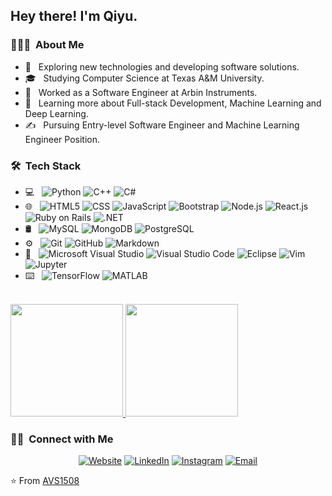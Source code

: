 <h2> Hey there! I'm Qiyu.</h2>

<h3> 👨🏻‍💻 &nbsp;About Me </h3>

- 🤔 &nbsp; Exploring new technologies and developing software solutions.
- 🎓 &nbsp; Studying Computer Science at Texas A&M University.
- 💼 &nbsp; Worked as a Software Engineer at Arbin Instruments.
- 🌱 &nbsp; Learning more about Full-stack Development, Machine Learning and Deep Learning.
- ✍️ &nbsp; Pursuing Entry-level Software Engineer and Machine Learning Engineer Position.

<h3> 🛠 &nbsp;Tech Stack</h3>

- 💻 &nbsp;
  ![Python](https://img.shields.io/badge/-Python-333333?style=flat&logo=python)
  ![C++](https://img.shields.io/badge/-C++-333333?style=flat&logo=C%2B%2B&logoColor=00599C)
  ![C#](https://img.shields.io/badge/-C%23-333333?style=flat&logo=C%20Sharp&logoColor=276DC3)
- 🌐 &nbsp;
  ![HTML5](https://img.shields.io/badge/-HTML5-333333?style=flat&logo=HTML5)
  ![CSS](https://img.shields.io/badge/-CSS-333333?style=flat&logo=CSS3&logoColor=1572B6)
  ![JavaScript](https://img.shields.io/badge/-JavaScript-333333?style=flat&logo=javascript)
  ![Bootstrap](https://img.shields.io/badge/-Bootstrap-333333?style=flat&logo=bootstrap&logoColor=563D7C)
  ![Node.js](https://img.shields.io/badge/-Node.js-333333?style=flat&logo=node.js)
  ![React.js](https://img.shields.io/badge/-React-333333?style=flat&logo=react)
  ![Ruby on Rails](https://img.shields.io/badge/-Ruby%20on%20Rails-333333?style=flat&logo=Ruby%20on%20Rails&logoColor=CC0000)
  ![.NET](https://img.shields.io/badge/-.NET-333333?style=flat&logo=.NET&logoColor=3655FF)
- 🛢 &nbsp;
  ![MySQL](https://img.shields.io/badge/-MySQL-333333?style=flat&logo=mysql)
  ![MongoDB](https://img.shields.io/badge/-MongoDB-333333?style=flat&logo=mongodb)
  ![PostgreSQL](https://img.shields.io/badge/-PostgreSQL-333333?style=flat&logo=PostgreSQL&logoColor=336791)
- ⚙️ &nbsp;
  ![Git](https://img.shields.io/badge/-Git-333333?style=flat&logo=git)
  ![GitHub](https://img.shields.io/badge/-GitHub-333333?style=flat&logo=github)
  ![Markdown](https://img.shields.io/badge/-Markdown-333333?style=flat&logo=markdown)
- 🔧 &nbsp;
  ![Microsoft Visual Studio](https://img.shields.io/badge/-Visual%20Studio-333333?style=flat&logo=Visual%20Studio&logoColor=5C2D91)
  ![Visual Studio Code](https://img.shields.io/badge/-Visual%20Studio%20Code-333333?style=flat&logo=visual-studio-code&logoColor=007ACC)
  ![Eclipse](https://img.shields.io/badge/-Eclipse-333333?style=flat&logo=eclipse-ide&logoColor=2C2255)
  ![Vim](https://img.shields.io/badge/-Vim-333333?style=flat&logo=Vim&logoColor=019733)
  ![Jupyter](https://img.shields.io/badge/-Jupyter-333333?style=flat&logo=Jupyter&logoColor=F37626)
- ⌨️ &nbsp;
  ![TensorFlow](https://img.shields.io/badge/-TensorFlow-333333?style=flat&logo=TensorFlow&logoColor=FF6F00)
  ![MATLAB](https://img.shields.io/badge/-MATLAB-333333?style=flat&logo=Mathworks&logoColor=0076A8)
  

<br/>

<a href="https://github.com/wangqy1216">
  <img height="180em" src="https://github-readme-stats.vercel.app/api?username=wangqy1216&theme=buefy&show_icons=true" />
  <img height="180em" src="https://github-readme-stats.vercel.app/api/top-langs/?username=wangqy1216&theme=buefy&layout=compact" />
</a>

<br/>

<h3> 🤝🏻 &nbsp;Connect with Me </h3>

<p align="center">
<a href="https://www.adityavsingh.com/"><img alt="Website" src="https://img.shields.io/badge/Website-www.adityavsingh.com-blue?style=flat-square&logo=google-chrome"></a>
<a href="https://www.linkedin.com/in/AVS1508/"><img alt="LinkedIn" src="https://img.shields.io/badge/LinkedIn-Aditya%20Vikram%20Singh-blue?style=flat-square&logo=linkedin"></a>
<a href="https://www.instagram.com/adityavs_/"><img alt="Instagram" src="https://img.shields.io/badge/Instagram-adityavs__-blue?style=flat-square&logo=instagram"></a>
<a href="mailto:avsingh@umass.edu"><img alt="Email" src="https://img.shields.io/badge/Email-avsingh@umass.edu-blue?style=flat-square&logo=gmail"></a>
</p>

⭐️ From [AVS1508](https://github.com/AVS1508)

